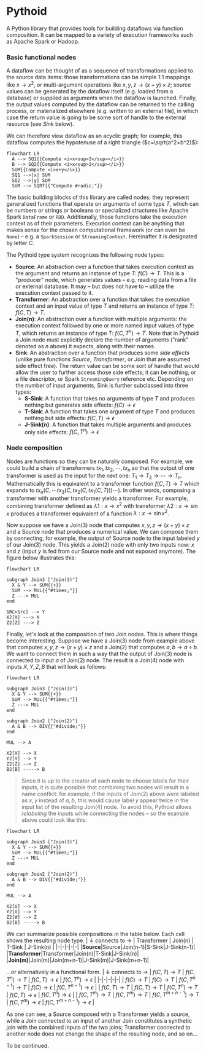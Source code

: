# Pythoid

A Python library that provides tools for building dataflows via function composition. It can be mapped to a variety of execution frameworks such as Apache Spark or Hadoop.

### Basic functional nodes

A dataflow can be thought of as a sequence of transformations applied to the source data items: those transformations can be simple 1:1 mappings like $x \rightarrow x^2$, or multi-argument operations like $x,y,z \rightarrow (x+y) \times z$; source values can be generated by the dataflow itself (e.g. loaded from a database) or supplied as arguments when the dataflow is launched. Finally, the output values computed by the dataflow can be returned to the calling process, or materialized elsewhere (e.g. written to an external file), in which case the return value is going to be some sort of handle to the external resource (see *Sink* below).

We can therefore view dataflow as an acyclic graph; for example, this dataflow computes the hypotenuse of a right triangle ($c=\sqrt{a^2+b^2}$):

```mermaid
flowchart LR
  A --> SQ1{{Compute <i>x<sup>2</sup></i>}}
  B --> SQ2{{Compute <i>x<sup>2</sup></i>}}
  SUM{{Compute <i>x+y</i>}}
  SQ1 -->|x| SUM
  SQ2 -->|y| SUM
  SUM --> SQRT{{"Compute #radic;"}}
```

The basic building blocks of this library are called nodes; they represent generalized functions that operate on arguments of some type $T$, which can be numbers or strings or booleans or specialized structures like Apache Spark `DataFrame` or `RDD`. Additionally, those functions take the execution context as of their parameters.  Execution context can be anything that makes sense for the chosen computational framework (or can even be `None`) – e.g. a `SparkSession` or `StreamingContext`. Hereinafter it is designated by letter $C$.

The Pythoid type system recognizes the following node types:

- **Source**: An abstraction over a function that takes execution context as the argument and returns an instance of type $T$: $f(C) \rightarrow T$. This is a "producer" node, which generates values – e.g. reading data from a file or external database. It may – but does not have to – utilize the execution context passed to it.
- **Transformer**: An abstraction over a function that takes the execution context and an input value of type $T$ and returns an instance of type $T$: $f(C, T) \rightarrow T$.
- **Join(n)**: An abstraction over a function with multiple arguments: the execution context followed by one or more named input values of type $T$, which returns an instance of type $T$:  $f(C, T^n) \rightarrow T$. Note that in Pythoid a Join node must explicitly declare the number of arguments ("rank" denoted as $n$ above) it expects, along with their names.
- **Sink**: An abstraction over a function that produces some *side effects* (unlike pure functions *Source*, *Transformer*, or *Join* that are assumed side effect free). The return value can be some sort of handle that would allow the user to further access those side effects; it can be nothing, or a file descriptor, or Spark `StreamingQuery` reference etc. Depending on the number of input arguments, Sink is further subclassed into three types:
  - **S-Sink**: A function that takes no arguments of type $T$ and produces nothing but generates side effects: $f(C) \rightarrow \epsilon$
  - **T-Sink**: A function that takes one argument of type $T$ and produces nothing but side effects: $f(C,T) \rightarrow \epsilon$
  - **J-Sink(n)**: A function that takes multiple arguments and produces only side effects: $f(C,T^n) \rightarrow \epsilon$

### Node composition

Nodes are functions so they can be naturally composed. For example, we could build a chain of transformers $tx_1,tx_2, \cdots ,tx_n$ so that the output of one transformer is used as the input for the next one: $T_1 \rightarrow T_2 \rightarrow \cdots \rightarrow T_n$. Mathematically this is equivalent to a transformer function $f(C, T) \rightarrow T$ which expands to $tx_n(C, \cdots tx_3(C,tx_2(C,tx_1(C,T))) \cdots )$. In other words, composing a transformer with another transformer yields a transformer. For example, combining transformer defined as $\lambda1 : x \rightarrow x^2$ with transformer $\lambda2 : x \rightarrow \sin x$ produces a transformer equivalent of a function $\lambda : x \rightarrow \sin x^2$.

Now suppose we have a Join(3) node that computes $x,y,z \rightarrow (x + y) \times z$ and a Source node that produces a numerical value. We can compose them by connecting, for example, the output of Source node to the input labeled $y$ of our Join(3) node. This yields a Join(2) node with only two inputs now: $x$ and $z$ (input $y$ is fed from our Source node and not exposed anymore). The figure below illustrates this:

```mermaid
flowchart LR

subgraph Join3 ["Join(3)"]
  X & Y --> SUM{{+}}
  SUM --> MUL{{"#times;"}}
  Z ---> MUL
end

SRC>Src] --> Y
X2[X] ---> X
Z2[Z] ---> Z
```

Finally, let's look at the composition of two Join nodes. This is where things become interesting. Suppose we have a Join(3) node from example above that computes $x,y,z \rightarrow (x + y) \times z$ and a Join(2) that computes $a,b \rightarrow {a \div b}$. We want to connect them in such a way that the output of Join(3) node is connected to input $a$ of Join(2) node. The result is a Join(4) node with inputs $X,Y,Z,B$ that will look as follows:

```mermaid
flowchart LR

subgraph Join3 ["Join(3)"]
  X & Y --> SUM{{+}}
  SUM --> MUL{{"#times;"}}
  Z ---> MUL
end

subgraph Join2 ["Join(2)"]
  A & B --> DIV{{"#divide;"}}
end

MUL --> A

X2[X] --> X
Y2[Y] --> Y
Z2[Z] --> Z
B2[B] -----> B
```

> Since it is up to the creator of each node to choose labels for their inputs, it is quite possible that combining two nodes will result in a name conflict: for example, if the inputs of Join(2)  above were labeled as $x,y$ instead of $a,b$, this would cause label $y$ appear twice in the input list of the resulting Join(4) node. To avoid this, Pythoid allows *relabeling* the inputs while connecting the nodes – so the example above could look like this:

```mermaid
flowchart LR

subgraph Join3 ["Join(3)"]
  X & Y --> SUM{{+}}
  SUM --> MUL{{"#times;"}}
  Z ---> MUL
end

subgraph Join2 ["Join(2)"]
  A & B --> DIV{{"#divide;"}}
end

MUL --> A

X2[U] --> X
Y2[V] --> Y
Z2[W] --> Z
B2[B] -----> B
```

We can summarize possible compositions in the table below. Each cell shows the resulting node type.
| $\downarrow$ connects to $\rightarrow$ | Transformer | Join(n) | T-Sink | J-Sink(n) |
|-|-|-|-|-|
|**Source**|Source|Join(n-1)|S-Sink|J-Sink(n-1)|
|**Transformer**|Transformer|Join(n)|T-Sink|J-Sink(n)|
|**Join(m)**|Join(m)|Join(m+n-1)|J-Sink(m)|J-Sink(m+n-1)|

...or alternatively in a functional form.
| $\downarrow$ connects to $\rightarrow$ | $f(C,T) \rightarrow T$ | $f(C, T^n) \rightarrow T$ | $f(C,T) \rightarrow \epsilon$ | $f(C,T^n) \rightarrow \epsilon$ |
|-|-|-|-|-|
| $f(C) \rightarrow T$ | $f(C) \rightarrow T$ | $f(C,T^{n-1}) \rightarrow T$ | $f(C) \rightarrow \epsilon$ | $f(C,T^{n-1}) \rightarrow \epsilon$ |
| $f(C, T) \rightarrow T$ | $f(C, T) \rightarrow T$ | $f(C,T^n) \rightarrow T$ | $f(C,T) \rightarrow \epsilon$ | $f(C,T^n) \rightarrow \epsilon$ |
| $f(C, T^m) \rightarrow T$ | $f(C,T^m) \rightarrow T$ | $f(C,T^{m+n-1}) \rightarrow T$ | $f(C,T^m) \rightarrow \epsilon$ | $f(C,T^{m+n-1}) \rightarrow \epsilon$ |

As one can see, a Source composed with a Transformer yields a source, while a Join connected to an input of another Join constitutes a synthetic join with the combined inputs of the two joins; Transformer connected to another node does not change the shape of the resulting node, and so on...

To be continued.